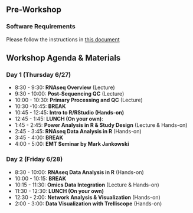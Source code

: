 ## Pre-Workshop
### Software Requirements
Please follow the instructions in [this document](Software_Requirements_2019.pdf)

## Workshop Agenda & Materials

### Day 1 (Thursday 6/27)
* 8:30 - 9:30: __RNAseq Overview__ (Lecture)
* 9:30 - 10:00: __Post-Sequencing QC__ (Lecture)
* 10:00 - 10:30: __Primary Processing and QC__ (Lecture)
* 10:30 -10:45: __BREAK__
* 10:45 - 12:45: __Intro to R/RStudio (Hands-on)__
* 12:45 - 1:45: __LUNCH (On your own)__: 
* 1:45 - 2:45: __Power Analysis in R & Study Design__ (Lecture & Hands-on) 
* 2:45 - 3:45: __RNAseq Data Analysis in R__ (Hands-on) 
* 3:45 - 4:00: __BREAK__ 
* 4:00 - 5:00: __EMT Seminar by Mark Jankowski__ 

### Day 2 (Friday 6/28)
* 8:30 - 10:00: __RNAseq Data Analysis in R__ (Hands-on) 
* 10:00 - 10:15: __BREAK__
* 10:15 - 11:30: __Omics Data Integration__ (Lecture & Hands-on) 
* 11:30 - 12:30: __LUNCH (On your own)__
* 12:30 - 2:00: __Network Analysis & Visualization__ (Hands-on) 
* 2:00 - 3:00: __Data Visualization with Trelliscope__ (Hands-on) 

